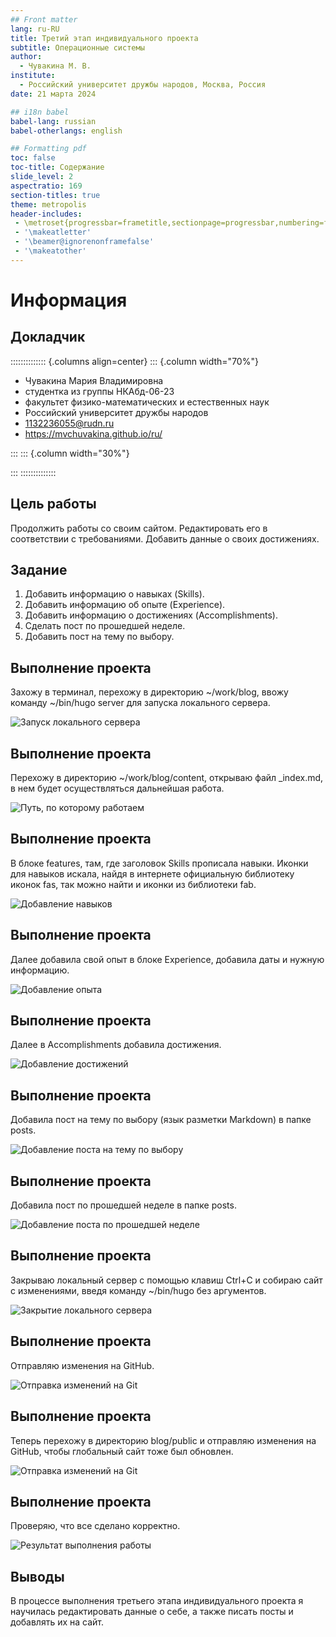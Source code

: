 ```yaml
---
## Front matter
lang: ru-RU
title: Третий этап индивидуального проекта
subtitle: Операционные системы
author:
  - Чувакина М. В.
institute:
  - Российский университет дружбы народов, Москва, Россия
date: 21 марта 2024

## i18n babel
babel-lang: russian
babel-otherlangs: english

## Formatting pdf
toc: false
toc-title: Содержание
slide_level: 2
aspectratio: 169
section-titles: true
theme: metropolis
header-includes:
 - \metroset{progressbar=frametitle,sectionpage=progressbar,numbering=fraction}
 - '\makeatletter'
 - '\beamer@ignorenonframefalse'
 - '\makeatother'
---
```


# Информация

## Докладчик

:::::::::::::: {.columns align=center}
::: {.column width="70%"}

  * Чувакина Мария Владимировна
  * студентка из группы НКАбд-06-23
  * факультет физико-математических и естественных наук
  * Российский университет дружбы народов
  * [1132236055@rudn.ru](mailto:1132236055@rudn.ru)
  * <https://mvchuvakina.github.io/ru/>

:::
::: {.column width="30%"}

:::
::::::::::::::

## Цель работы

Продолжить работы со своим сайтом. Редактировать его в соответствии с требованиями. Добавить данные о своих достижениях.

## Задание

1. Добавить информацию о навыках (Skills).
2. Добавить информацию об опыте (Experience).
3. Добавить информацию о достижениях (Accomplishments).
4. Сделать пост по прошедшей неделе.
5. Добавить пост на тему по выбору.

## Выполнение проекта

Захожу в терминал, перехожу в директорию ~/work/blog, ввожу команду ~/bin/hugo server для запуска локального сервера.

![Запуск локального сервера](image/01.png)

## Выполнение проекта

Перехожу в директорию ~/work/blog/content, открываю файл _index.md, в нем будет осуществляться дальнейшая работа.

![Путь, по которому работаем](image/02.png)

## Выполнение проекта

В блоке features, там, где заголовок Skills прописала навыки. Иконки для навыков искала, найдя в интернете официальную библиотеку иконок fas, так можно найти и иконки из библиотеки fab.

![Добавление навыков](image/03.png)

## Выполнение проекта

Далее добавила свой опыт в блоке Experience, добавила даты и нужную информацию.

![Добавление опыта](image/04.png)

## Выполнение проекта

Далее в Accomplishments добавила достижения.

![Добавление достижений](image/05.png)

## Выполнение проекта

Добавила пост на тему по выбору (язык разметки Markdown) в папке posts.

![Добавление поста на тему по выбору](image/06.png)

## Выполнение проекта

Добавила пост по прошедшей неделе в папке posts.

![Добавление поста по прошедшей неделе](image/07.png)

## Выполнение проекта

Закрываю локальный сервер с помощью клавиш Ctrl+C и собираю сайт с изменениями, введя команду ~/bin/hugo без аргументов.

![Закрытие локального сервера](image/08.png)

## Выполнение проекта

Отправляю изменения на GitHub.

![Отправка изменений на Git](image/09.png)

## Выполнение проекта

Теперь перехожу в директорию blog/public и отправляю изменения на GitHub, чтобы глобальный сайт тоже был обновлен.

![Отправка изменений на Git](image/10.png)

## Выполнение проекта

Проверяю, что все сделано корректно.

![Результат выполнения работы](image/11.png)

## Выводы

В процессе выполнения третьего этапа индивидуального проекта я научилась редактировать данные о себе, а также писать посты и добавлять их на сайт.
